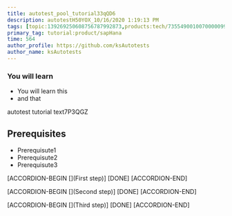 ```yaml
---
title: autotest_pool_tutorial33qQD6
description: autotestH50YOX_10/16/2020 1:19:13 PM
tags: [topic:139269250608756787992873,products:tech/73554900100700000996,tutorial:experience/advanced]
primary_tag: tutorial:product/sapHana
time: 564
author_profile: https://github.com/ksAutotests
author_name: ksAutotests
---
```

### You will learn
- You will learn this
- and that

autotest tutorial text7P3QGZ

## Prerequisites
- Prerequisute1
- Prerequisute2
- Prerequisute3

[ACCORDION-BEGIN [](First step)]
[DONE]
[ACCORDION-END]

[ACCORDION-BEGIN [](Second step)]
[DONE]
[ACCORDION-END]

[ACCORDION-BEGIN [](Third step)]
[DONE]
[ACCORDION-END]

